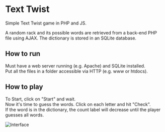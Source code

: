 # Text Twist

Simple Text Twist game in PHP and JS.

A random rack and its possible words are retrieved from a back-end PHP file using AJAX. The dictionary is stored in an SQLite database.

## How to run

Must have a web server running (e.g. Apache) and SQLite installed.  
Put all the files in a folder accessible via HTTP (e.g. www or htdocs).

## How to play

To Start, click on "Start" and wait.  
Now it's time to guess the words. Click on each letter and hit "Check".  
If the word is in the dictionary, the count label will decrease until the player guesses all words.

![Interface](http://s16.postimg.org/y92bsg145/Screenshot_from_2016_03_17_19_12_03.png)
